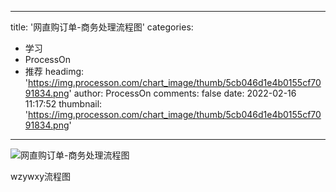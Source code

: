 
---
title: '网直购订单-商务处理流程图'
categories: 
 - 学习
 - ProcessOn
 - 推荐
headimg: 'https://img.processon.com/chart_image/thumb/5cb046d1e4b0155cf7091834.png'
author: ProcessOn
comments: false
date: 2022-02-16 11:17:52
thumbnail: 'https://img.processon.com/chart_image/thumb/5cb046d1e4b0155cf7091834.png'
---

<div>   
<img class="thumb" alt="网直购订单-商务处理流程图" src="https://img.processon.com/chart_image/thumb/5cb046d1e4b0155cf7091834.png" referrerpolicy="no-referrer">
<p>wzywxy流程图</p>  
</div>
            